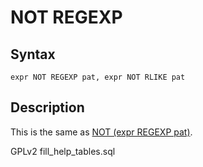 # NOT REGEXP

## Syntax

```
expr NOT REGEXP pat, expr NOT RLIKE pat
```

## Description

This is the same as [NOT (expr REGEXP pat)](../../../sql-statements-and-structure/operators/logical-operators/not.md).

GPLv2 fill\_help\_tables.sql
